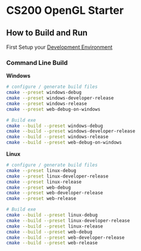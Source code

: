 # CS200 OpenGL Starter

## How to Build and Run

First Setup your [Development Environment](docs/DevEnvironment.md)

### Command Line Build

**Windows**

```sh
# configure / generate build files
cmake --preset windows-debug
cmake --preset windows-developer-release
cmake --preset windows-release
cmake --preset web-debug-on-windows

# Build exe
cmake --build --preset windows-debug
cmake --build --preset windows-developer-release
cmake --build --preset windows-release
cmake --build --preset web-debug-on-windows
```

**Linux**
```sh
# configure / generate build files
cmake --preset linux-debug
cmake --preset linux-developer-release
cmake --preset linux-release
cmake --preset web-debug
cmake --preset web-developer-release
cmake --preset web-release

# Build exe
cmake --build --preset linux-debug
cmake --build --preset linux-developer-release
cmake --build --preset linux-release
cmake --build --preset web-debug
cmake --build --preset web-developer-release
cmake --build --preset web-release
```
